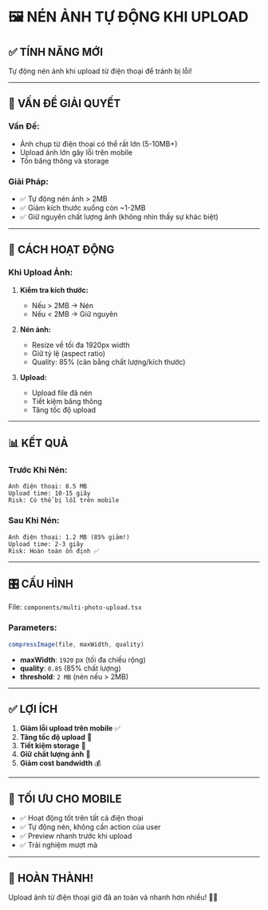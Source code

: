 # 🖼️ NÉN ẢNH TỰ ĐỘNG KHI UPLOAD

## ✅ TÍNH NĂNG MỚI

Tự động nén ảnh khi upload từ điện thoại để tránh bị lỗi!

---

## 🎯 VẤN ĐỀ GIẢI QUYẾT

### Vấn Đề:
- Ảnh chụp từ điện thoại có thể rất lớn (5-10MB+)
- Upload ảnh lớn gây lỗi trên mobile
- Tốn băng thông và storage

### Giải Pháp:
- ✅ Tự động nén ảnh > 2MB
- ✅ Giảm kích thước xuống còn ~1-2MB
- ✅ Giữ nguyên chất lượng ảnh (không nhìn thấy sự khác biệt)

---

## 🔧 CÁCH HOẠT ĐỘNG

### Khi Upload Ảnh:

1. **Kiểm tra kích thước:**
   - Nếu > 2MB → Nén
   - Nếu < 2MB → Giữ nguyên

2. **Nén ảnh:**
   - Resize về tối đa 1920px width
   - Giữ tỷ lệ (aspect ratio)
   - Quality: 85% (cân bằng chất lượng/kích thước)

3. **Upload:**
   - Upload file đã nén
   - Tiết kiệm băng thông
   - Tăng tốc độ upload

---

## 📊 KẾT QUẢ

### Trước Khi Nén:
```
Ảnh điện thoại: 8.5 MB
Upload time: 10-15 giây
Risk: Có thể bị lỗi trên mobile
```

### Sau Khi Nén:
```
Ảnh điện thoại: 1.2 MB (85% giảm!)
Upload time: 2-3 giây
Risk: Hoàn toàn ổn định ✅
```

---

## 🎛️ CẤU HÌNH

File: `components/multi-photo-upload.tsx`

### Parameters:
```typescript
compressImage(file, maxWidth, quality)
```

- **maxWidth**: `1920` px (tối đa chiều rộng)
- **quality**: `0.85` (85% chất lượng)
- **threshold**: `2 MB` (nén nếu > 2MB)

---

## ✅ LỢI ÍCH

1. **Giảm lỗi upload trên mobile** ✅
2. **Tăng tốc độ upload** 🚀
3. **Tiết kiệm storage** 💾
4. **Giữ chất lượng ảnh** 🎨
5. **Giảm cost bandwidth** 💰

---

## 📱 TỐI ƯU CHO MOBILE

- ✅ Hoạt động tốt trên tất cả điện thoại
- ✅ Tự động nén, không cần action của user
- ✅ Preview nhanh trước khi upload
- ✅ Trải nghiệm mượt mà

---

## 🎉 HOÀN THÀNH!

Upload ảnh từ điện thoại giờ đã an toàn và nhanh hơn nhiều! 📸✨
